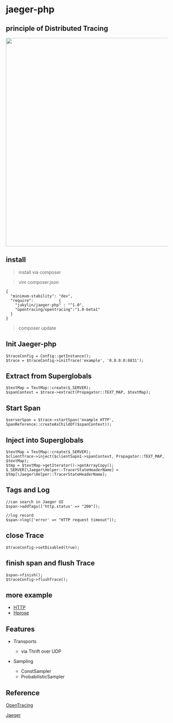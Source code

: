 # jaeger-php

## principle of Distributed Tracing

<img src="https://upload.cc/i/OhsjA0.jpg" width="700px" height="650px" />

## install
> install via composer

> vim composer.json 

```
{
  "minimum-stability": "dev",
  "require":           {
    "jukylin/jaeger-php" : "^1.0",
    "opentracing/opentracing":"1.0-beta1"
  }
}
```

> composer update


## Init Jaeger-php

```
$traceConfig = Config::getInstance();
$trace = $traceConfig->initTrace('example', '0.0.0.0:6831');
```

## Extract from Superglobals

```
$textMap = TextMap::create($_SERVER);
$spanContext = $trace->extract(Propagator::TEXT_MAP, $textMap);
```

## Start Span

```
$serverSpan = $trace->startSpan('example HTTP', SpanReference::createAsChildOf($spanContext));

```

## Inject into Superglobals

```
$textMap = TextMap::create($_SERVER);
$clientTrace->inject($clientSapn1->spanContext, Propagator::TEXT_MAP, $textMap);
$tmp = $textMap->getIterator()->getArrayCopy();
$_SERVER[\Jaeger\Helper::TracerStateHeaderName] = $tmp[\Jaeger\Helper::TracerStateHeaderName];

```


## Tags and Log

```
//can search in Jaeger UI
$span->addTags(['http.status' => "200"]);

//log record
$span->log(['error' => "HTTP request timeout"]);

```

## close Trace

```
$traceConfig->setDisabled(true);
```

## finish span and flush Trace 

```
$span->finish();
$traceConfig->flushTrace();
```

##  more example

- [HTTP](https://github.com/jukylin/jaeger-php/blob/master/example/HTTP.php)
- [Hprose](https://github.com/jukylin/blog/blob/master/Uber%E5%88%86%E5%B8%83%E5%BC%8F%E8%BF%BD%E8%B8%AA%E7%B3%BB%E7%BB%9FJaeger%E4%BD%BF%E7%94%A8%E4%BB%8B%E7%BB%8D%E5%92%8C%E6%A1%88%E4%BE%8B%E3%80%90PHP%20%20%20Hprose%20%20%20Go%E3%80%91.md#跨语言调用案例)
## Features

- Transports
    - via Thrift over UDP
    
- Sampling
    - ConstSampler
    - ProbabilisticSampler



## Reference

[OpenTracing](http://opentracing.io/)

[Jaeger](https://uber.github.io/jaeger/)
